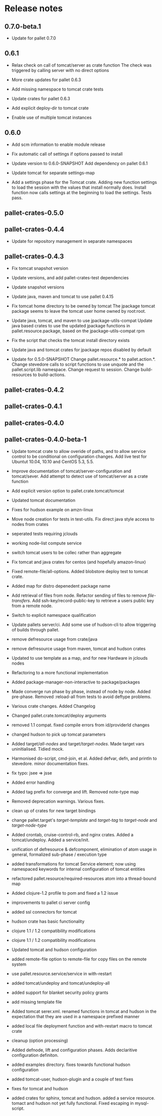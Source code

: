 # Release notes

## 0.7.0-beta.1

- Update for pallet 0.7.0

## 0.6.1

- Relax check on call of tomcat/server as crate function
  The check was triggered by calling server with no direct options

- More crate updates for pallet 0.6.3

- Add missing namespace to tomcat crate tests

- Update crates for pallet 0.6.3

- Add explicit deploy-dir to tomcat crate

- Enable use of multiple tomcat instances

## 0.6.0

- Add scm information to enable module release

- Fix automatic call of settings if options passed to install

- Update version to 0.6.0-SNAPSHOT
  Add dependency on pallet 0.6.1

- Update tomcat for separate settings-map

- Add a settings phase for the Tomcat crate.
  Adding new function settings to load the session with the values that
  install normally does. Install function now calls settings at the
  beginning to load the settings. Tests pass.


## pallet-crates-0.5.0


## pallet-crates-0.4.4

- Update for repository management in separate namespaces


## pallet-crates-0.4.3

- Fix tomcat snapshot version

- Update versions, and add pallet-crates-test dependencies

- Update snapshot versions

- Update java, maven and tomcat to use pallet 0.4.15

- Fix tomcat home directory to be owned by tomcat
  The jpackage tomcat package seems to leave the tomcat user home owned by
  root:root.

- Update java, tomcat, and maven to use jpackage-utils-compat
  Update java based crates to use the updated jpackage functions in
  pallet.resource.package, based on the jpackage-utils-compat rpm

- Fix the script that checks the tomcat install directory exists

- Update java and tomcat crates for jpackage repos disabled by default

- Update for 0.5.0-SNAPSHOT
  Change pallet.resource.* to pallet.action.*. Change stevedore calls to
  script functions to use unquote and the pallet.script.lib namespace.
  Change request to session.  Change build-resources to build-actions.


## pallet-crates-0.4.2


## pallet-crates-0.4.1


## pallet-crates-0.4.0


## pallet-crates-0.4.0-beta-1

- Update tomcat crate to allow overide of paths, and to allow service control
  to be conditional on configuration changes. Add live test for Ubuntut
  10.04, 10.10 and CentOS 5.3, 5.5.

- Improve documentation of tomcat/server-configuration and tomcat/sever. Add
  attempt to detect use of tomcat/server as a crate function

- Add explicit version option to pallet.crate.tomcat/tomcat

- Updated tomcat documentation

- Fixes for hudson example on amzn-linux

- Move node creation for tests in test-utils. Fix direct java style access to
  nodes from crates

- seperated tests requiring jclouds

- working node-list compute service

- switch tomcat users to be collec rather than aggregate

- Fix tomcat and java crates for centos (and hopefully amazon-linux)

- Fixed remote-file/all-options. Added blobstore deploy test to tomcat crate.

- Added map for distro depenedent package name

- Add retrieval of files from node. Refactor sending of files to remove
  *file-transfers*. Add ssh-key/record-public-key to retrieve a users
  public key from a remote node.

- Switch to explicit namespace qualification

- Update pallets server/ci.  Add some use of hudson-cli to allow triggering
  of builds through pallet.

- remove defresource usage from crate/java

- remove defresource usage from maven, tomcat and hudson crates

- Updated to use template as a map, and for new Hardware in jclouds nodes

- Refactoring to a more functional implementation

- Added package-manager-non-interactive to package/packages

- Made converge run phase by phase, instead of node by node.  Added
  pre-phase. Removed :reload-all from tests to avoid deftype problems.

- Various crate changes. Added Changelog

- Changed pallet.crate.tomcat/deploy arguments

- removed 1.1 compat.  fixed compile errors from id/providerId changes

- changed hudson to pick up tomcat parameters

- Added target/*all-nodes* and target/*target-nodes*.  Made target vars
  uninitialised. Tidied mock.

- Harmonised do-script, cmd-join, et al.  Added defvar, defn, and println to
  stevedore. minor documentation fixes.

- fix typo: jsee => jsse

- Added error handling

- Added tag prefix for converge and lift.  Removed note-type map

- Removed deprecation warnings.  Various fixes.

- clean up of crates for new target bindings

- change pallet.target's *target-template* and *target-tag* to *target-node*
  and *target-node-type*

- Added crontab, cruise-control-rb, and nginx crates.  Added a
  tomcat/undeploy. Added a service/init.

- unification of defresource & defcomponent, elimination of atom usage in
  general, formalized sub-phase / execution type

- added transformations for tomcat Service element; now using namespaced
  keywords for internal configuration of tomcat entities

- refactored pallet.resource/required-resources atom into a thread-bound map

- Added clojure-1.2 profile to pom and fixed a 1.2 issue

- improvements to pallet ci server config

- added ssl connectors for tomcat

- hudson crate has basic functionality

- clojure 1.1 / 1.2 compatibility modifications

- clojure 1.1 / 1.2 compatibility modifications

- Updated tomcat and hudson configuration

- added remote-file option to remote-file for copy files on the remote system

- use pallet.resource.service/service in with-restart

- added tomcat/undeploy and tomcat/undeploy-all

- added support for blanket security policy grants

- add missing template file

- Added tomcat serer.xml. renamed functions in tomcat and hudson in the
  expectation that they are used in a namespace prefixed manner

- added local file deployment function and with-restart macro to tomcat crate

- cleanup (option processing)

- Added defnode, lift and configuration phases. Adds declaritive
  configuration definiton.

- added examples directory. fixes towards functional hudson configuration

- added tomcat-user, hudson-plugin and a couple of test fixes

- fixes for tomcat and hudson

- added crates for sphinx, tomcat and hudson. added a service resource.
  tomact and hudson not yet fully functional.  Fixed escaping in
  mysql-script.

